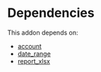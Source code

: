 # Dependencies

This addon depends on:

- [account](https://github.com/bringout/oca-ocb-accounting/tree/73715ff0fc7df4a3277aebac4dbb68118fc80fe4/odoo-bringout-oca-ocb-account)
- [date_range](https://github.com/bringout/oca-technical)
- [report_xlsx](https://github.com/bringout/oca-report)
